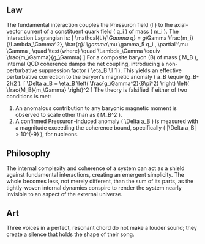 ## Law
The fundamental interaction couples the Pressuron field (Γ) to the axial-vector current of a constituent quark field ( q_i ) of mass ( m_i ). The interaction Lagrangian is:
[
\mathcal{L}*{\Gamma q}
= g*\Gamma \frac{m_i}{\Lambda_\Gamma^2},
\bar{q}*i \gamma*\mu \gamma_5 q_i , \partial^\mu \Gamma ,
\quad \text{where} \quad
\Lambda_\Gamma \equiv \frac{m_\Gamma}{g_\Gamma}
]
For a composite baryon (B) of mass ( M_B ), internal QCD coherence damps the net coupling, introducing a non-perturbative suppression factor ( \eta_B \ll 1 ). This yields an effective perturbative correction to the baryon's magnetic anomaly ( a_B \equiv (g_B-2)/2 ):
[
\Delta a_B = \eta_B \left( \frac{g_\Gamma^2}{8\pi^2} \right) \left( \frac{M_B}{m_\Gamma} \right)^2
]
The theory is falsified if either of two conditions is met:
1. An anomalous contribution to any baryonic magnetic moment is observed to scale other than as ( M_B^2 ).
2. A confirmed Pressuron-induced anomaly ( \Delta a_B ) is measured with a magnitude exceeding the coherence bound, specifically ( |\Delta a_B| > 10^{-9} ), for nucleons.

## Philosophy
The internal complexity and coherence of a system can act as a shield against fundamental interactions, creating an emergent simplicity. The whole becomes less, not merely different, than the sum of its parts, as the tightly-woven internal dynamics conspire to render the system nearly invisible to an aspect of the external universe.

## Art
Three voices in a perfect, resonant chord do not make a louder sound; they create a silence that holds the shape of their song.